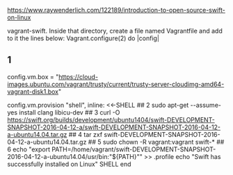 https://www.raywenderlich.com/122189/introduction-to-open-source-swift-on-linux

vagrant-swift. Inside that directory, create a file named Vagrantfile and add to it the lines below:
Vagrant.configure(2) do |config|
  ## 1
  config.vm.box = "https://cloud-images.ubuntu.com/vagrant/trusty/current/trusty-server-cloudimg-amd64-vagrant-disk1.box"
 
config.vm.provision "shell", inline: <<-SHELL
    ## 2
    sudo apt-get --assume-yes install clang libicu-dev
    ## 3
    curl -O https://swift.org/builds/development/ubuntu1404/swift-DEVELOPMENT-SNAPSHOT-2016-04-12-a/swift-DEVELOPMENT-SNAPSHOT-2016-04-12-a-ubuntu14.04.tar.gz
    ## 4
    tar zxf swift-DEVELOPMENT-SNAPSHOT-2016-04-12-a-ubuntu14.04.tar.gz
    ## 5 
    sudo chown -R vagrant:vagrant swift-*
    ## 6
    echo "export PATH=/home/vagrant/swift-DEVELOPMENT-SNAPSHOT-2016-04-12-a-ubuntu14.04/usr/bin:\"${PATH}\"" >> .profile
    echo "Swift has successfully installed on Linux"
  SHELL
end
